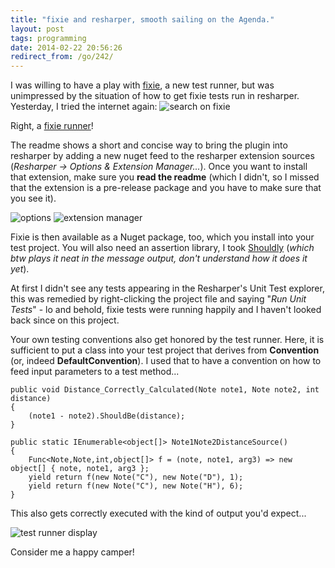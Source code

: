 ```yaml
---
title: "fixie and resharper, smooth sailing on the Agenda."
layout: post
tags: programming
date: 2014-02-22 20:56:26
redirect_from: /go/242/
---
```


I was willing to have a play with [fixie](https://github.com/plioi/fixie), a new test runner, but was unimpressed by the situation of how to get fixie tests run in resharper. Yesterday, I tried the internet again:
![search on fixie](http://i.imgur.com/B2QG8OH.png)

Right, a [fixie runner](https://github.com/JohnStov/ReSharperFixieRunner)!

The readme shows a short and concise way to bring the plugin into resharper by adding a new nuget feed to the resharper extension sources (*Resharper -> Options & Extension Manager...*). Once you want to install that extension, make sure you **read the readme** (which I didn't, so I missed that the extension is a pre-release package and you have to make sure that you see it).

![options](http://i.imgur.com/xirBRSA.png) ![extension manager](http://i.imgur.com/aj47Mi2.png)

Fixie is then available as a Nuget package, too, which you install into your test project. You will also need an assertion library, I took [Shouldly](http://shouldly.github.io/) (*which btw plays it neat in the message output, don't understand how it does it yet*).

At first I didn't see any tests appearing in the Resharper's Unit Test explorer, this was remedied by right-clicking the project file and saying "*Run Unit Tests*" - lo and behold, fixie tests were running happily and I haven't looked back since on this project.

Your own testing conventions also get honored by the test runner. Here, it is sufficient to put a class into your test project that derives from **Convention** (or, indeed **DefaultConvention**). I used that to have a convention on how to feed input parameters to a test method...

	public void Distance_Correctly_Calculated(Note note1, Note note2, int distance)
	{
	    (note1 - note2).ShouldBe(distance);
	}
	
	public static IEnumerable<object[]> Note1Note2DistanceSource()
	{
	    Func<Note,Note,int,object[]> f = (note, note1, arg3) => new object[] { note, note1, arg3 };
	    yield return f(new Note("C"), new Note("D"), 1);
	    yield return f(new Note("C"), new Note("H"), 6);
	}

This also gets correctly executed with the kind of output you'd expect...

![test runner display](http://i.imgur.com/vxW3W4s.png)

Consider me a happy camper!